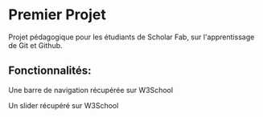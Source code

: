 # Premier Projet

Projet pédagogique pour les étudiants de Scholar Fab, sur l'apprentissage de Git et Github.

## Fonctionnalités:

Une barre de navigation récupérée sur W3School

Un slider récupéré sur W3School